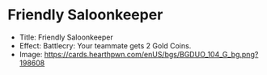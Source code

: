 # Friendly Saloonkeeper
- Title:  Friendly Saloonkeeper
- Effect:  Battlecry: Your teammate gets 2 Gold Coins.
- Image:  https://cards.hearthpwn.com/enUS/bgs/BGDUO_104_G_bg.png?198608
